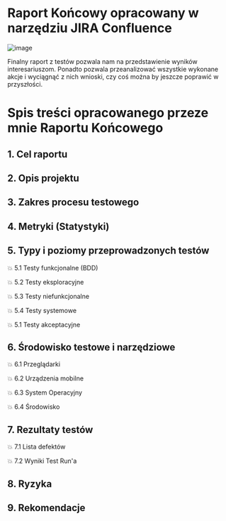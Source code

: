 # Raport Końcowy opracowany w narzędziu JIRA Confluence

![image](https://user-images.githubusercontent.com/116351258/229900164-4dd68c85-8c79-49a9-8f49-d8a448a9f8d0.png)

Finalny raport z testów pozwala nam na przedstawienie wyników interesariuszom. Ponadto pozwala przeanalizować wszystkie wykonane akcje i wyciągnąć z nich wnioski, czy coś można by jeszcze poprawić w przyszłości.


# Spis treści opracowanego przeze mnie Raportu Końcowego

## 1. Cel raportu
## 2. Opis projektu
## 3. Zakres procesu testowego
## 4. Metryki (Statystyki)
## 5. Typy i poziomy przeprowadzonych testów

:boom: 5.1 Testy funkcjonalne (BDD)

:boom: 5.2 Testy eksploracyjne

:boom: 5.3 Testy niefunkcjonalne

:boom: 5.4 Testy systemowe

:boom: 5.1 Testy akceptacyjne

## 6. Środowisko testowe i narzędziowe

:boom: 6.1 Przeglądarki

:boom: 6.2 Urządzenia mobilne

:boom: 6.3 System Operacyjny

:boom: 6.4 Środowisko

## 7. Rezultaty testów

:boom: 7.1 Lista defektów

:boom: 7.2 Wyniki Test Run'a 

## 8. Ryzyka

## 9. Rekomendacje
